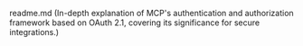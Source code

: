 readme.md (In-depth explanation of MCP's authentication and authorization framework based on OAuth 2.1, covering its significance for secure integrations.)
